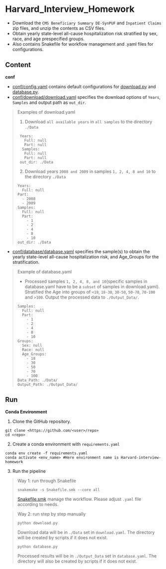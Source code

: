 # Harvard_Interview_Homework
* Download the `CMS Beneficiary Summary DE-SynPUF` and `Inpatient Claims` zip files, and unzip the contents as CSV files.
* Obtain yearly state-level all-cause hospitalization risk stratified by sex, race, and age prespecified groups.
* Also contains Snakefile for workflow management and .yaml files for configurations.

## Content
**conf**
* [conf/config.yaml](https://github.com/zhangyf1029/Harvard_Interview_Homework/tree/main/conf) contains default configurations for [download.py](https://github.com/zhangyf1029/Harvard_Interview_Homework/tree/main) and [database.py](https://github.com/zhangyf1029/Harvard_Interview_Homework/tree/main).
* [conf/download/download.yaml](https://github.com/zhangyf1029/Harvard_Interview_Homework/tree/main/conf/download) specifies the download options of `Years`, `Samples` and output path as `out_dir`.
> Examples of download.yaml
> 1. Download `all available years` in `all samples` to the directory `./Data`
>   ```
>    Years:
>      Full: null
>      Part: null
>     Samples:
>      Full: null
>      Part: null
>    out_dir: ./Data
>   ```
> 2. Download years `2008 and 2009` in samples `1, 2, 4, 8 and 10` to the directory `./Data`
>   ```
>   Years:
>     Full: null
>   Part:
>     - 2008
>     - 2009
>   Samples:
>     Full: null
>     Part: 
>       - 1
>       - 2
>       - 4
>       - 8
>       - 10
>   out_dir: ./Data
>   ```
* [conf/database/database.yaml](https://github.com/zhangyf1029/Harvard_Interview_Homework/tree/main/conf/database) specifies the sample(s) to obtain the yearly state-level all-cause hospitalization risk, and Age_Groups for the stratification.
> Example of database.yaml
> * Processed samples `1, 2, 4, 8, and 10`(specific samples in database.yaml have to be a `subset` of samples in download.yaml). Stratified the Age into groups of `<18`, `18-30`, `30-50`, `50-70`, `70-100` and `>100`. Output the processed data to `./Output_Data/`.
>  ```
>  Samples:
>    Full: null
>    Part: 
>      - 1
>      - 2
>      - 4
>      - 8
>      - 10
>  Groups:
>    Sex: null
>    Race: null
>    Age_Groups: 
>      - 18
>      - 30
>      - 50
>      - 70
>      - 100
>  Data_Path: ./Data/
>  Output_Path: ./Output_Data/
>  ```


## Run
**Conda Environment**
1. Clone the GitHub repository.
```
git clone <https://github.com/<user>/repo>
cd <repo>
```
2. Create a conda environment with `requirements.yaml`
```
conda env create -f requirements.yaml
conda activate <env_name> #Here environment name is Harvard-interview-homework
```
3. Run the pipeline
> Way 1: run through Snakefile
>  ```
>  snakemake -s Snakefile.smk --core all
>  ```
> [Snakefile.smk](https://github.com/zhangyf1029/Harvard_Interview_Homework/tree/main) manage the workflow. Please adjust `.yaml` file according to needs.

> Way 2: run step by step manually
>  ```
>  python download.py
>  ```
> Download data will be in `./Data` set in `download.yaml`. The directory will be created by scripts if it does not exist.
>  ```
>  python database.py
>  ```
> Processed results will be in `./Output_Data` set in `database.yaml`. The directory will also be created by scripts if it does not exist.


